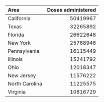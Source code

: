 | Area | Doses administered |
| :--------- | --------: |
|California|50419967|
|Texas|32265892|
|Florida|26622648|
|New York|25768946|
|Pennsylvania|16115449|
|Illinois|15241792|
|Ohio|12018347|
|New Jersey|11576222|
|North Carolina|11225575|
|Virginia|10816729|
